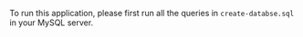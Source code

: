 To run this application, please first run all the queries in `create-databse.sql` in your MySQL server.